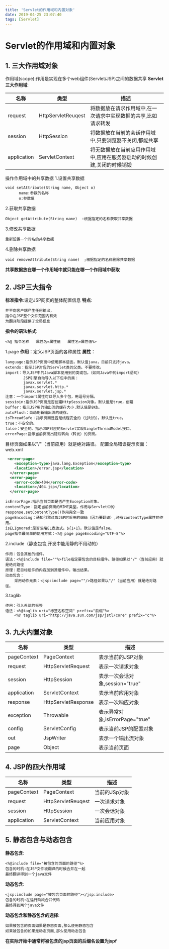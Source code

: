 ```yaml
---
title: 'Servlet的作用域和内置对象'
date: 2019-04-25 23:07:40
tags: [Servlet]
---
```

# Servlet的作用域和内置对象

## 1. 三大作用域对象
作用域(scope):作用是实现在多个web组件(Servlet/JSP)之间的数据共享
**Servlet三大作用域**:

| 名称       |   类型 | 描述|
| --------   | -----  | ----  |
|request|HttpServletReuqest|将数据放在请求作用域中,在一次请求中实现数据的共享,比如请求转发|
|session|HttpSession|将数据放在当前的会话作用域中,只要浏览器不关闭,都能共享|
|application|ServletContext|将无数据放在当前应用作用域中,应用在服务器启动的时候创建,关闭的时候销毁|
操作作用域中的共享数据
1.设置共享数据

    void setAttribute(String name, Object o)  
          name:参数的名称
          o:参数值
2.获取共享数据

    Object getAttribute(String name)  :根据指定的名称获取共享数据
3.修改共享数据

    重新设置一个同名的共享数据
4.删除共享数据

    void removeAttribute(String name)  ;根据指定的名称删除共享数据
**共享数据放在哪一个作用域中就只能在哪一个作用域中获取**
## 2. JSP三大指令
**标准指令**:设定JSP网页的整体配置信息
**特点**:

    并不向客户端产生任何输出，
    指令在JSP整个文件范围内有效
    为翻译阶段提供了全局信息
    
**指令的语法格式**:

    <%@ 指令名称   属性名=属性值   属性名=属性值%>
1.page
	**作用**：定义JSP页面的各种属性
	**属性**：
	
    language:指示JSP页面中使用脚本语言。默认值java，目前只支持java。
    extends：指示JSP对应的Servlet类的父类。不要修改。
    import：导入JSP中的Java脚本使用到的类或包。（如同Java中的import语句）
            JSP引擎自动导入以下包中的类：
            javax.servlet.*
            javax.servlet.http.*
            javax.servlet.jsp.*
    注意：一个import属性可以导入多个包，用逗号分隔。
    sessioin:指示JSP页面是否创建HttpSession对象。默认值是true，创建
    buffer：指示JSP用的输出流的缓存大小.默认值是8Kb。
    autoFlush：自动刷新输出流的缓存。
    isThreadSafe：指示页面是否是线程安全的（过时的）。默认是true。
    true：不安全的。
    false：安全的。指示JSP对应的Servlet实现SingleThreadModel接口。
    errorPage:指示当前页面出错后转向（转发）的页面。
目标页面如果以"/"（当前应用）就是绝对路径。
    配置全局错误提示页面：web.xml
```xml
 <error-page>
	<exception-type>java.lang.Exception</exception-type>
	<location>/error.jsp</location>
  </error-page>
  <error-page>
	<error-code>404</error-code>
	<location>/404.jsp</location>
  </error-page>
```
    isErrorPage:指示当前页面是否产生Exception对象。
    contentType：指定当前页面的MIME类型。作用与Servlet中的response.setContentType()作用完全一致
    pageEncoding：通知引擎读取JSP时采用的编码（因为要翻译）,还有contentType属性的作用。
    isELIgnored:是否忽略EL表达式。${1+1}。默认值是false。
    page指令最简单的使用方式：<%@ page pageEncoding="UTF-8"%>
2.include（静态包含,开发中能用静的不用动的）

	作用：包含其他的组件。
	语法：<%@include file=""%>file指定要包含的目标组件。路径如果以"/"（当前应用）就是绝对路径
	原理：把目标组件的内容加到源组件中，输出结果。
	动态包含：
		采用动作元素：<jsp:include page=""/>路径如果以"/"（当前应用）就是绝对路径。
3.taglib 

	作用：引入外部的标签
	语法：<%@taglib uri="标签名称空间" prefix="前缀"%>
		<%@ taglib uri="http://java.sun.com/jsp/jstl/core" prefix="c"%>
## 3. 九大内置对象
|名称|类型|描述|
| --------   | -----  | ----  |
|pageContext|PageContext|表示当前的JSP对象|
|request|HttpServletRequest|表示一次请求对象|
|session|HttpSession|表示一次会话对象,session="true"|
|application|ServletContext|表示当前应用对象|
|response|HttpServletResponse|表示一次响应对象|
|exception|Throwable|表示异常对象,isErrorPage="true"|
|config|ServletConfig|表示当前JSP的配置对象|
|out|JspWriter|表示一个输出流对象
|page|Object|表示当前页面|
## 4. JSP的四大作用域
| 名称       |   类型 | 描述|
| --------   | -----  | ----  |
|pageContext|PageContext|当前的JSp对象
|request|HttpServletReuqest|一次请求对象
|session|HttpSession|一次会话对象|
|application|ServletContext|当前应用对象|
## 5. 静态包含与动态包含 
**静态包含**:

    <%@include file="被包含的页面的路径"%>
    包含的时机:在JSP文件被翻译的时候合并在一起
    最终翻译得到一个java文件
**动态包含**:

    <jsp:include page="被包含页面的路径"></jsp:include>
    包含的时机:在运行阶段合并代码
    最终得到两个java文件
**动态包含和静态包含的选择**:

    如果被包含的页面如果是静态页面,那么使用静态包含
    如果被包含的如果是动态页面,那么使用动态包含

**在实际开始中通常将被包含的jsp页面的后缀名设置为jspf**